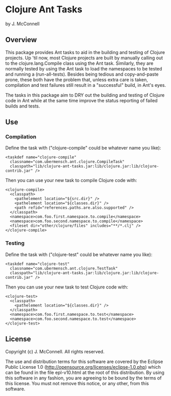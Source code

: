 # Clojure Ant Tasks

by J. McConnell

## Overview

This package provides Ant tasks to aid in the building and testing of
Clojure projects. Up 'til now, most Clojure projects are built by manually
calling out to the clojure.lang.Compile class using the <java> Ant task.
Similarly, they are normally tested by using the <java> Ant task to
load the namespaces to be tested and running a (run-all-tests). Besides
being tedious and copy-and-paste prone, these both have the problem that,
unless extra care is taken, compilation and test failures still result in
a "successful" build, in Ant's eyes.

The tasks in this package aim to DRY out the building and testing of Clojure
code in Ant while at the same time improve the status reporting of failed
builds and tests.

## Use

### Compilation

Define the task with ("clojure-compile" could be whatever name you like):

    <taskdef name="clojure-compile"
      classname="com.ubermensch.ant.clojure.CompileTask"
      classpath="lib/clojure-ant-tasks.jar:lib/clojure.jar:lib/clojure-contrib.jar" />

Then you can use your new task to compile Clojure code with:

    <clojure-compile>
      <classpath>
        <pathelement location="${src.dir}" />
        <pathelement location="${classes.dir}" />
        <path refid="references.paths.are.also.supported" />
      </classpath>
      <namespace>com.foo.first.namespace.to.compile</namespace>
      <namespace>com.foo.second.namespace.to.compile</namespace>
      <fileset dir="other/clojure/files" includes="**/*.clj" />
    </clojure-compile>

### Testing

Define the task with ("clojure-test" could be whatever name you like):

    <taskdef name="clojure-test"
      classname="com.ubermensch.ant.clojure.TestTask"
      classpath="lib/clojure-ant-tasks.jar:lib/clojure.jar:lib/clojure-contrib.jar" />

Then you can use your new task to test Clojure code with:

    <clojure-test>
      <classpath>
        <pathelement location="${classes.dir}" />
      </classpath>
      <namespace>com.foo.first.namespace.to.test</namespace>
      <namespace>com.foo.second.namespace.to.test</namespace>
    </clojure-test>

## License

Copyright (c) J. McConnell. All rights reserved.

The use and distribution terms for this software are covered by the
Eclipse Public License 1.0 (http://opensource.org/licenses/eclipse-1.0.php)
which can be found in the file epl-v10.html at the root of this distribution.
By using this software in any fashion, you are agreeing to be bound by the
terms of this license.  You must not remove this notice, or any other, from
this software.
